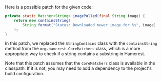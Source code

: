 Here is a possible patch for the given code:
```java
private static Matcher<String> imagePulled(final String image) {
    return new containsString(
        String.format("Status: Downloaded newer image for %s", image)
    );
}
```
In this patch, we replaced the `StringContains` class with the `containsString` method from the `org.hamcrest.CoreMatchers` class, which is a more appropriate way to check if a string contains a substring in Hamcrest.

Note that this patch assumes that the `CoreMatchers` class is available in the classpath. If it is not, you may need to add a dependency to the project's build configuration.